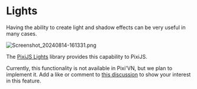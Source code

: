 # Lights

Having the ability to create light and shadow effects can be very useful in many cases.

![Screenshot_20240814-161331.png](https://github.com/user-attachments/assets/af5a80c0-6996-4b74-a8b8-36b63c8b825c)

The [PixiJS Lights](https://userland.pixijs.io/lights/docs/index.html) library provides this capability to PixiJS.

Currently, this functionality is not available in Pixi'VN, but we plan to implement it. Add a like or comment to [this discussion](https://github.com/DRincs-Productions/pixi-vn/discussions/283) to show your interest in this feature.
